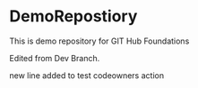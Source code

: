 # DemoRepostiory
This is demo repository for GIT Hub Foundations

Edited from Dev Branch.


new line added to test codeowners action
